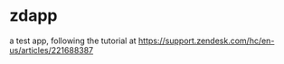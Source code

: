 # zdapp
a test app, following the tutorial at https://support.zendesk.com/hc/en-us/articles/221688387
